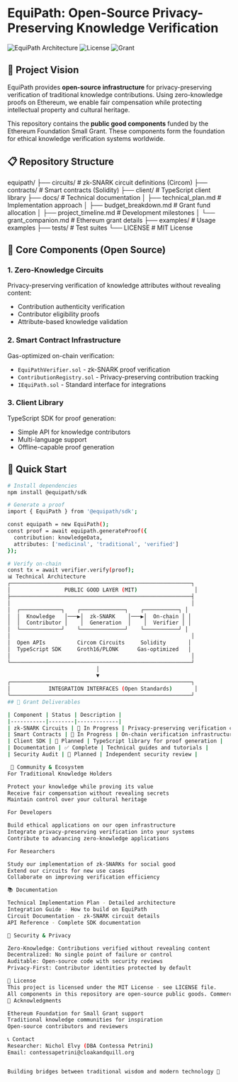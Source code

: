 # EquiPath: Open-Source Privacy-Preserving Knowledge Verification

![EquiPath Architecture](https://img.shields.io/badge/zk--SNARKs-Ethereum-blue) ![License](https://img.shields.io/badge/license-MIT-green) ![Grant](https://img.shields.io/badge/Ethereum%20Foundation-Small%20Grant-orange)

## 🌟 Project Vision

EquiPath provides **open-source infrastructure** for privacy-preserving verification of traditional knowledge contributions. Using zero-knowledge proofs on Ethereum, we enable fair compensation while protecting intellectual property and cultural heritage.

This repository contains the **public good components** funded by the Ethereum Foundation Small Grant. These components form the foundation for ethical knowledge verification systems worldwide.

## 📋 Repository Structure
equipath/
├── circuits/                    # zk-SNARK circuit definitions (Circom)
├── contracts/                   # Smart contracts (Solidity)
├── client/                      # TypeScript client library
├── docs/                        # Technical documentation
│   ├── technical_plan.md        # Implementation approach
│   ├── budget_breakdown.md      # Grant fund allocation
│   ├── project_timeline.md      # Development milestones
│   └── grant_companion.md       # Ethereum grant details
├── examples/                    # Usage examples
├── tests/                       # Test suites
└── LICENSE                      # MIT License

## 🔧 Core Components (Open Source)

### 1. **Zero-Knowledge Circuits**
Privacy-preserving verification of knowledge attributes without revealing content:
- Contribution authenticity verification
- Contributor eligibility proofs
- Attribute-based knowledge validation

### 2. **Smart Contract Infrastructure**
Gas-optimized on-chain verification:
- `EquiPathVerifier.sol` - zk-SNARK proof verification
- `ContributionRegistry.sol` - Privacy-preserving contribution tracking
- `IEquiPath.sol` - Standard interface for integrations

### 3. **Client Library**
TypeScript SDK for proof generation:
- Simple API for knowledge contributors
- Multi-language support
- Offline-capable proof generation

## 🚀 Quick Start

```bash
# Install dependencies
npm install @equipath/sdk

# Generate a proof
import { EquiPath } from '@equipath/sdk';

const equipath = new EquiPath();
const proof = await equipath.generateProof({
  contribution: knowledgeData,
  attributes: ['medicinal', 'traditional', 'verified']
});

# Verify on-chain
const tx = await verifier.verify(proof);
📊 Technical Architecture
┌─────────────────────────────────────────────────────────┐
│                 PUBLIC GOOD LAYER (MIT)                  │
├─────────────────────────────────────────────────────────┤
│                                                         │
│  ┌─────────────┐    ┌──────────────┐    ┌───────────┐ │
│  │  Knowledge   │───▶│  zk-SNARK    │───▶│  On-chain │ │
│  │  Contributor │    │  Generation  │    │  Verifier │ │
│  └─────────────┘    └──────────────┘    └───────────┘ │
│                                                         │
│  Open APIs          Circom Circuits     Solidity       │
│  TypeScript SDK     Groth16/PLONK      Gas-optimized   │
│                                                         │
└─────────────────────────────────────────────────────────┘
                            │
                            ▼
┌─────────────────────────────────────────────────────────┐
│            INTEGRATION INTERFACES (Open Standards)       │
└─────────────────────────────────────────────────────────┘
## 🎯 Grant Deliverables

| Component | Status | Description |
|-----------|--------|-------------|
| zk-SNARK Circuits | 🚧 In Progress | Privacy-preserving verification circuits |
| Smart Contracts | 🚧 In Progress | On-chain verification infrastructure |
| Client SDK | 📅 Planned | TypeScript library for proof generation |
| Documentation | ✅ Complete | Technical guides and tutorials |
| Security Audit | 📅 Planned | Independent security review |

 🤝 Community & Ecosystem
For Traditional Knowledge Holders

Protect your knowledge while proving its value
Receive fair compensation without revealing secrets
Maintain control over your cultural heritage

For Developers

Build ethical applications on our open infrastructure
Integrate privacy-preserving verification into your systems
Contribute to advancing zero-knowledge applications

For Researchers

Study our implementation of zk-SNARKs for social good
Extend our circuits for new use cases
Collaborate on improving verification efficiency

📚 Documentation

Technical Implementation Plan - Detailed architecture
Integration Guide - How to build on EquiPath
Circuit Documentation - zk-SNARK circuit details
API Reference - Complete SDK documentation

🔐 Security & Privacy

Zero-Knowledge: Contributions verified without revealing content
Decentralized: No single point of failure or control
Auditable: Open-source code with security reviews
Privacy-First: Contributor identities protected by default

📜 License
This project is licensed under the MIT License - see LICENSE file.
All components in this repository are open-source public goods. Commercial applications may integrate these components according to MIT License terms.
🙏 Acknowledgments

Ethereum Foundation for Small Grant support
Traditional knowledge communities for inspiration
Open-source contributors and reviewers

📞 Contact
Researcher: Nichol Elvy (DBA Contessa Petrini)
Email: contessapetrini@cloakandquill.org


Building bridges between traditional wisdom and modern technology 🌉
